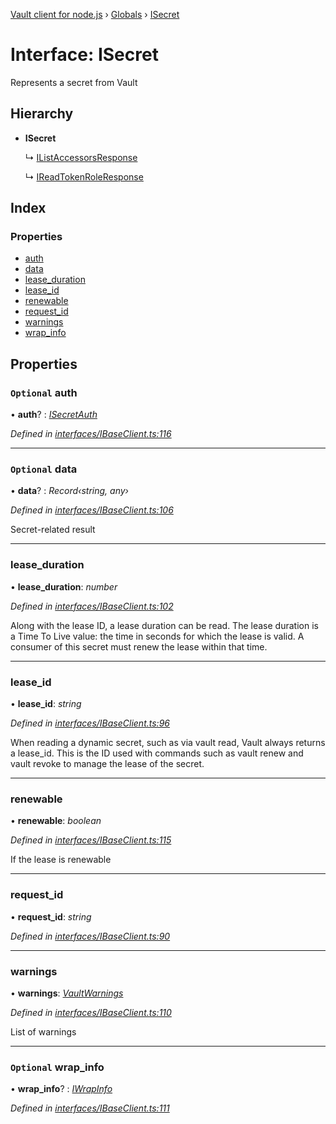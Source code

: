[Vault client for node.js](../README.md) › [Globals](../globals.md) › [ISecret](isecret.md)

# Interface: ISecret

Represents a secret from Vault

## Hierarchy

* **ISecret**

  ↳ [IListAccessorsResponse](../globals.md#ilistaccessorsresponse)

  ↳ [IReadTokenRoleResponse](../globals.md#ireadtokenroleresponse)

## Index

### Properties

* [auth](isecret.md#optional-auth)
* [data](isecret.md#optional-data)
* [lease_duration](isecret.md#lease_duration)
* [lease_id](isecret.md#lease_id)
* [renewable](isecret.md#renewable)
* [request_id](isecret.md#request_id)
* [warnings](isecret.md#warnings)
* [wrap_info](isecret.md#optional-wrap_info)

## Properties

### `Optional` auth

• **auth**? : *[ISecretAuth](isecretauth.md)*

*Defined in [interfaces/IBaseClient.ts:116](https://github.com/theogravity/vault-tacular/blob/058247d/src/interfaces/IBaseClient.ts#L116)*

___

### `Optional` data

• **data**? : *Record‹string, any›*

*Defined in [interfaces/IBaseClient.ts:106](https://github.com/theogravity/vault-tacular/blob/058247d/src/interfaces/IBaseClient.ts#L106)*

Secret-related result

___

###  lease_duration

• **lease_duration**: *number*

*Defined in [interfaces/IBaseClient.ts:102](https://github.com/theogravity/vault-tacular/blob/058247d/src/interfaces/IBaseClient.ts#L102)*

Along with the lease ID, a lease duration can be read.
The lease duration is a Time To Live value: the time in seconds for
which the lease is valid. A consumer of this secret must renew the lease within that time.

___

###  lease_id

• **lease_id**: *string*

*Defined in [interfaces/IBaseClient.ts:96](https://github.com/theogravity/vault-tacular/blob/058247d/src/interfaces/IBaseClient.ts#L96)*

When reading a dynamic secret, such as via vault read, Vault always returns a lease_id.
This is the ID used with commands such as vault renew and vault revoke to manage the
lease of the secret.

___

###  renewable

• **renewable**: *boolean*

*Defined in [interfaces/IBaseClient.ts:115](https://github.com/theogravity/vault-tacular/blob/058247d/src/interfaces/IBaseClient.ts#L115)*

If the lease is renewable

___

###  request_id

• **request_id**: *string*

*Defined in [interfaces/IBaseClient.ts:90](https://github.com/theogravity/vault-tacular/blob/058247d/src/interfaces/IBaseClient.ts#L90)*

___

###  warnings

• **warnings**: *[VaultWarnings](../globals.md#vaultwarnings)*

*Defined in [interfaces/IBaseClient.ts:110](https://github.com/theogravity/vault-tacular/blob/058247d/src/interfaces/IBaseClient.ts#L110)*

List of warnings

___

### `Optional` wrap_info

• **wrap_info**? : *[IWrapInfo](iwrapinfo.md)*

*Defined in [interfaces/IBaseClient.ts:111](https://github.com/theogravity/vault-tacular/blob/058247d/src/interfaces/IBaseClient.ts#L111)*
